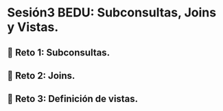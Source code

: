 # Sesión3 BEDU: Subconsultas, Joins y Vistas.
## :pushpin: Reto 1: Subconsultas.
## :pushpin: Reto 2: Joins.
## :pushpin: Reto 3: Definición de vistas.


